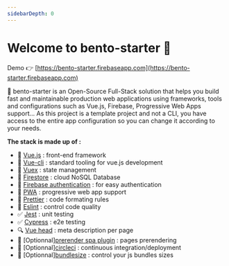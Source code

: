 ```yaml
---
sidebarDepth: 0
---
```


# Welcome to bento-starter :wave:

Demo :point_right: [https://bento-starter.firebaseapp.com](https://bento-starter.firebaseapp.com)

:bento: bento-starter is an Open-Source Full-Stack solution that helps you build fast and maintainable production web applications using frameworks, tools and configurations such as Vue.js, Firebase, Progressive Web Apps support... As this project is a template project and not a CLI, you have access to the entire app configuration so you can change it according to your needs.

**The stack is made up of :**

- :metal: [Vue.js](https://vuejs.org/) : front-end framework
- :wrench: [Vue-cli](https://cli.vuejs.org/) : standard tooling for vue.js development
- :repeat: [Vuex](https://vuex.vuejs.org/) : state management
- :floppy_disk: [Firestore](https://firebase.google.com/products/firestore/) : cloud NoSQL Database
- :bust_in_silhouette: [Firebase authentication](https://firebase.google.com/products/firestore/) : for easy authentication
- :iphone: [PWA](https://www.npmjs.com/package/@vue/cli-plugin-pwa) : progressive web app support
- :lipstick: [Prettier](https://prettier.io/) : code formating rules
- :rotating_light: [Eslint](https://eslint.org/) : control code quality
- :white_check_mark: [Jest](https://jestjs.io/) : unit testing
- :white_check_mark: [Cypress](https://www.cypress.io/) : e2e testing
- :mag: [Vue head](https://github.com/ktquez/vue-head) : meta description per page
- :page_facing_up: [Optionnal][prerender spa plugin](https://github.com/chrisvfritz/prerender-spa-plugin) : pages prerendering
- :green_heart: [Optionnal][circleci](https://circleci.com/) : continuous integration/deployment
- :file_folder: [Optionnal][bundlesize](https://github.com/siddharthkp/bundlesize) : control your js bundles sizes
